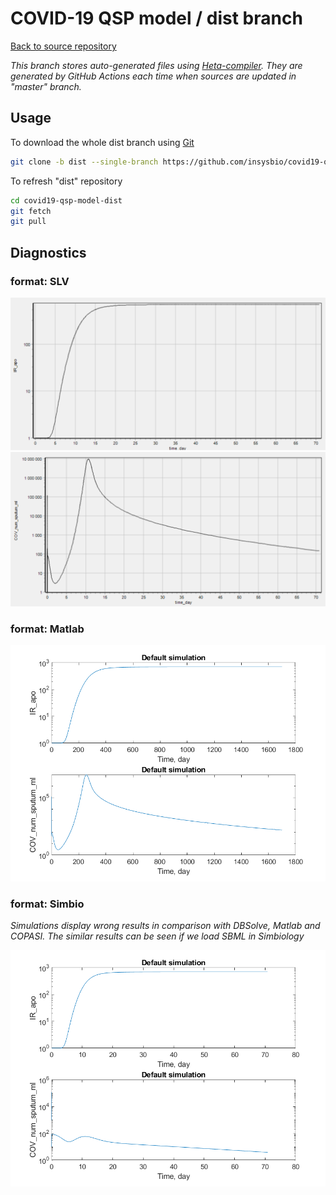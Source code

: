 # COVID-19 QSP model / dist branch

[Back to source repository](https://github.com/insysbio/covid19-qsp-model)

*This branch stores auto-generated files using [Heta-compiler](https://hetalang.github.io). They are  generated by GitHub Actions each time when sources are updated in "master" branch.*

## Usage

To download the whole dist branch using [Git](https://git-scm.com/)

```sh
git clone -b dist --single-branch https://github.com/insysbio/covid19-qsp-model.git covid19-qsp-model-dist
```

To refresh "dist" repository

```sh
cd covid19-qsp-model-dist
git fetch
git pull
```

## Diagnostics

### format: SLV

![default-dbsolve-IR_apo](./plots/default-dbsolve-IR_apo.png)
![default-dbsolve-COV_num_sputum_ml](./plots/default-dbsolve-COV_num_sputum_ml.png)

### format: Matlab

![default-matlab-plot](./plots/default-matlab-plot.png)

### format: Simbio

*Simulations display wrong results in comparison with DBSolve, Matlab and COPASI. The similar results can be seen if we load SBML in Simbiology*

![default-simbio-plot](./plots/default-simbio-plot.png)
